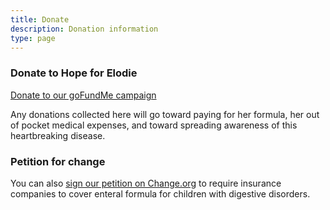 ```yaml
---
title: Donate
description: Donation information
type: page
---
```


### Donate to Hope for Elodie 

[Donate to our goFundMe campaign](https://www.gofundme.com/hope-for-elodie)

Any donations collected here will go toward paying for her formula, her out of
pocket medical expenses, and toward spreading awareness of this heartbreaking
disease.

### Petition for change
You can also [sign our petition on Change.org](https://www.change.org/p/dave-jones-require-insurance-companies-to-cover-enteral-formula) to require insurance companies to
cover enteral formula for children with digestive disorders. 

